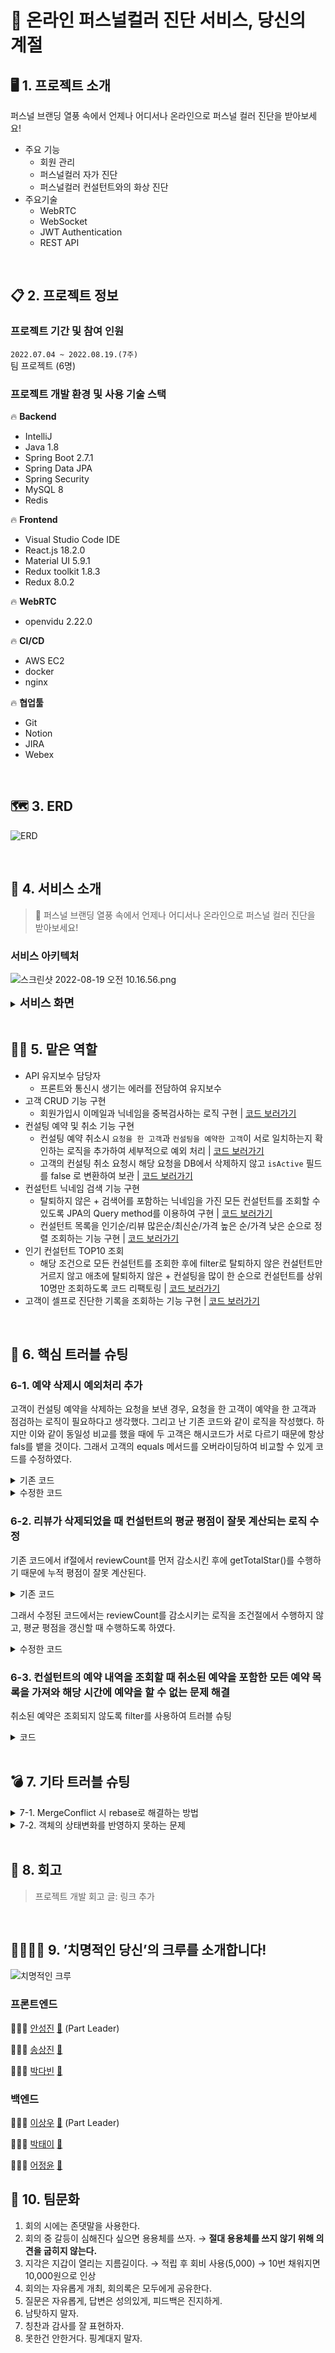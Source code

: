 # 🎨 온라인 퍼스널컬러 진단 서비스, 당신의 계절

## 🖥 1. 프로젝트 소개

퍼스널 브랜딩 열풍 속에서 언제나 어디서나 온라인으로 퍼스널 컬러 진단을 받아보세요!

- 주요 기능
  - 회원 관리
  - 퍼스널컬러 자가 진단
  - 퍼스널컬러 컨설턴트와의 화상 진단
- 주요기술
  - WebRTC
  - WebSocket
  - JWT Authentication
  - REST API

<br>

## 📋 2. 프로젝트 정보

### 프로젝트 기간 및 참여 인원

`2022.07.04 ~ 2022.08.19.(7주)`
<br>
팀 프로젝트 (6명)

### 프로젝트 개발 환경 및 사용 기술 스택

🔥 **Backend**

- IntelliJ
- Java 1.8
- Spring Boot 2.7.1
- Spring Data JPA
- Spring Security
- MySQL 8
- Redis

🔥 **Frontend**

- Visual Studio Code IDE
- React.js 18.2.0
- Material UI 5.9.1
- Redux toolkit 1.8.3
- Redux 8.0.2

🔥 **WebRTC**

- openvidu 2.22.0

🔥 **CI/CD**

- AWS EC2
- docker
- nginx

🔥 **협업툴**

- Git
- Notion
- JIRA
- Webex

<br>

## 🗺️ 3. ERD
![ERD](images/yourseason_erd.png)

<br>

## 📜 4. 서비스 소개

> 🎨 퍼스널 브랜딩 열풍 속에서 언제나 어디서나 온라인으로 퍼스널 컬러 진단을 받아보세요!

### 서비스 아키텍처

![스크린샷 2022-08-19 오전 10.16.56.png](images/%EA%B8%B0%EC%88%A0%EC%8A%A4%ED%83%9D.png)


<details>
  <summary><b><font size="+1">서비스 화면</font></b></summary>

### 메인페이지

- 사이트에 대한 간단한 소개가 나와 있습니다.
- 컨설팅 횟수가 가장 많은 Top10의 컨설턴트 목록을 보여주고 있습니다.

![메인화면](images/%EB%A9%94%EC%9D%B8%ED%99%94%EB%A9%B4.gif)

### 회원가입

- 회원가입시 이메일 인증 기능을 구현하였고, 사용자 유형에서 일반사용자 또는 컨설턴트를 선택해 본인 역할에 맞는 회원으로 가입할 수 있습니다.
- 컨설턴트로 회원가입시에는 자격증 정보를 입력하도록 했습니다.

![회원가입](images/%ED%9A%8C%EC%9B%90%EA%B0%80%EC%9E%85.gif)

### 로그인

- 비밀번호찾기 기능을 사용할 수 있습니다.
- 이메일 주소 저장 버튼을 통해 자신의 이메일을 저장해놓을 수 있습니다.

![로그인](images/%EB%A1%9C%EA%B7%B8%EC%9D%B8.gif)

### 컨설턴트 목록

- 컨설턴트 목록 페이지에서 인기순, 평점순, 리뷰순, 가격순 등으로 정렬기능을 제공합니다.
- 컨설턴트 검색 기능을 제공하며, 해당 컨설턴트 클릭시 예약페이지로 이동합니다.

![컨설턴트 목록페이지](images/%EC%BB%A8%EC%84%A4%ED%84%B4%ED%8A%B8%20%EB%AA%A9%EB%A1%9D%ED%8E%98%EC%9D%B4%EC%A7%80.gif)

### 컨설팅 예약

- 예약페이지에서 해당 컨설턴트의 휴무일과, 예약 가능한 날짜,시간 정보를 얻을 수 있습니다.
- 사용자는 원하는 날짜와 시간, 요청사항을 입력하고 예약하기 버튼을 통해 컨설팅 예약을 진행할 수 있습니다.

<img src="images/%EC%BB%A8%EC%84%A4%ED%8C%85%20%EC%98%88%EC%95%BD.gif" alt="컨설팅 예약" style="zoom:200%;" />

### 1:1 화상진단 입장-컨설턴트

- 화면 우측 하단의 방만들기 버튼을 클릭하면, 예약 정보 목록이 뜹니다.
- 시간에 맞는 컨설팅을 선택하면 방이 생성되고, 사용자가 입장할 수 있습니다.

<img src="images/1%EB%8C%801%20%ED%99%94%EC%83%81%20%EC%A7%84%EB%8B%A8.gif" alt="컨설턴트 화상 화면.gif" style="zoom: 200%;" />

### 1:1 화상진단 입장-사용자

- 화면 우측 하단의 방만들기 버튼을 클릭하여, 시간에 맞는 컨설팅 룸에 입장해 컨설팅을 진행하게 됩니다.

- 입장 후 우측 하단에 화면조정 기능을 통해 진단을 위해 색조/밝기/채도를 컨설팅하기에 가장 알맞은 상태로 조절할 수 있습니다.

  <img src="images/%EA%B3%A0%EA%B0%9D%20%ED%99%94%EC%83%81%20%ED%99%94%EB%A9%B4.gif" alt="고객 화상 화면" style="zoom:200%;" />

### 1:1 화상 진단

- 사용자 카메라 왼쪽 하단부에 버튼을 클릭해 드레이프 천을 대체할 여러가지 모양의 컬러판을 생성할 수 있고, 높낮이를 조절할 수 있습니다.
- 우측에 있는 진단표를 통해 진단이 진행되며, 컬러 팔레트를 통해 베스트 컬러와 워스트 컬러를 추가할 수 있습니다.

<img src="images/1%EB%8C%801%20%ED%99%94%EC%83%81%20%EC%A7%84%EB%8B%A8.gif" alt="1대1 화상 진단" style="zoom:200%;" />

### 결과표 제공

- 컨설팅이 끝나고 컨설턴트가 종료버튼을 누르면, 코멘트, 진단 결과 톤, 베스트/워스트 컬러셋, 진단결과 이미지가 저장됩니다.
- 사용자는 마이페이지 지난진단결과에서 진단결과를 확인할 수 있습니다.

<img src="images/%EC%A7%84%EB%8B%A8%20%EA%B2%B0%EA%B3%BC%ED%91%9C%20%EC%A0%9C%EA%B3%B5.gif" alt="진단 결과표 제공" style="zoom:200%;" />

### 자가 진단

- 자가진단을 통해 스스로 베스트 컬러와 워스트 컬러를 찾을 수 있습니다.

<img src="images/%EC%9E%90%EA%B8%B0%EC%A7%84%EB%8B%A8.gif" alt="자기진단.gif" style="zoom:200%;" />

### 마이페이지 - 고객

- 사용자는 마이페이지에서 예약기록, 진단결과, 작성한 후기 조회를 확인할 수 있습니다.
- 예약을 취소할 수 있으며 진단기록을 토대로 후기를 작성/수정/삭제 할 수 있습니다.

![유저마이페이지(1)](images/%EC%9C%A0%EC%A0%80%EB%A7%88%EC%9D%B4%ED%8E%98%EC%9D%B4%EC%A7%80(1).gif)

### 마이페이지 - 컨설턴트

- 컨설턴트는 마이페이지에서 본인에게 들어온 예약과 후기를 확인 할 수 있으며, 휴무일과 근무일 지정을 할 수 있습니다. 개인정보 수정을 통해 자기소개/진단비용 등을 수정할 수 있습니다.

![컨설턴트 마이페이지.gif](images/%EC%BB%A8%EC%84%A4%ED%84%B4%ED%8A%B8%20%EB%A7%88%EC%9D%B4%ED%8E%98%EC%9D%B4%EC%A7%80.gif)

</details>

<br>

## 💁🏻‍ 5. 맡은 역할
- API 유지보수 담당자
  - 프론트와 통신시 생기는 에러를 전담하여 유지보수
- 고객 CRUD 기능 구현
  - 회원가입시 이메일과 닉네임을 중복검사하는 로직 구현 
    |
    [코드 보러가기](https://github.com/ehoi-loveyourself/yourseasons/blob/7ef8dc9bac9637e6deb1a93468fcee8497d74ac9/backend/src/main/java/com/yourseason/backend/member/consultant/service/ConsultantService.java#L43-L44)
- 컨설팅 예약 및 취소 기능 구현
  - 컨설팅 예약 취소시 `요청을 한 고객`과 `컨설팅을 예약한 고객`이 서로 일치하는지 확인하는 로직을 추가하여 세부적으로 예외 처리
    |
    [코드 보러가기](https://github.com/ehoi-loveyourself/yourseasons/blob/7ef8dc9bac9637e6deb1a93468fcee8497d74ac9/backend/src/main/java/com/yourseason/backend/reservation/service/ReservationService.java#L59-L74)
  - 고객의 컨설팅 취소 요청시 해당 요청을 DB에서 삭제하지 않고 `isActive` 필드를 false 로 변환하여 보관
    |
    [코드 보러가기](https://github.com/ehoi-loveyourself/yourseasons/blob/7ef8dc9bac9637e6deb1a93468fcee8497d74ac9/backend/src/main/java/com/yourseason/backend/common/domain/BaseTimeEntity.java#L34-L37)
- 컨설턴트 닉네임 검색 기능 구현
  - 탈퇴하지 않은 + 검색어를 포함하는 닉네임을 가진 모든 컨설턴트를 조회할 수 있도록 JPA의 Query method를 이용하여 구현
    |
    [코드 보러가기](https://github.com/ehoi-loveyourself/yourseasons/blob/7ef8dc9bac9637e6deb1a93468fcee8497d74ac9/backend/src/main/java/com/yourseason/backend/member/consultant/service/ConsultantService.java#L106-L120)
  - 컨설턴트 목록을 인기순/리뷰 많은순/최신순/가격 높은 순/가격 낮은 순으로 정렬 조회하는 기능 구현
    |
    [코드 보러가기](https://github.com/ehoi-loveyourself/yourseasons/blob/7ef8dc9bac9637e6deb1a93468fcee8497d74ac9/backend/src/main/java/com/yourseason/backend/member/consultant/service/ConsultantService.java#L75-L104)
- 인기 컨설턴트 TOP10 조회
  - 해당 조건으로 모든 컨설턴트를 조회한 후에 filter로 탈퇴하지 않은 컨설턴트만 거르지 않고 애초에 탈퇴하지 않은 + 컨설팅을 많이 한 순으로 컨설턴트를 상위 10명만 조회하도록 코드 리팩토링
  |
  [코드 보러가기](https://github.com/ehoi-loveyourself/yourseasons/blob/7ef8dc9bac9637e6deb1a93468fcee8497d74ac9/backend/src/main/java/com/yourseason/backend/member/consultant/service/ConsultantService.java#L122-L136)
- 고객이 셀프로 진단한 기록을 조회하는 기능 구현
  |
  [코드 보러가기](https://github.com/ehoi-loveyourself/yourseasons/blob/7ef8dc9bac9637e6deb1a93468fcee8497d74ac9/backend/src/main/java/com/yourseason/backend/member/customer/service/CustomerService.java#L134-L161)

<br>

## 🔫 6. 핵심 트러블 슈팅
### 6-1. 예약 삭제시 예외처리 추가

고객이 컨설팅 예약을 삭제하는 요청을 보낸 경우, 요청을 한 고객이 예약을 한 고객과 점검하는 로직이 필요하다고 생각했다. 그리고 난 기존 코드와 같이 로직을 작성했다. 하지만 이와 같이 동일성 비교를 했을 때에 두 고객은 해시코드가 서로 다르기 때문에 항상 fals를 뱉을 것이다. 그래서 고객의 equals 메서드를 오버라이딩하여 비교할 수 있게 코드를 수정하였다.

<details>
  <summary>기존 코드</summary>

  ```java
  @Service 
  public class ReservationService {
      // 생략

      public Message deleteReservation(Long customerId, Long reservationId) {
          // 생략
          if (customer != reservation.getCustomer()) {
              throw new WrongAccessException(WRONG_ACCESS);
          }
          // 생략
      }
  }
  ```
</details>

<details>
  <summary>수정한 코드 </summary>

- `equals` 메서드 오버라이딩

    ```java
    @Entity
    public class Customer extends Member {
        // 생략
    
        @Override
        public boolean equals(Object o) {
            return o instanceof Member && this.getEmail().equals(((Member) o).getEmail());
        }
    
        @Override
        public int hashCode() {
            return Objects.hash(this.getEmail());
        }
    }
    ```

- 서비스 로직 수정

    ```java
    @Service 
    public class ReservationService {
        public Message deleteReservation(Long customerId, Long reservationId) {   
            // 생략
            if (!customer.equals(reservation.getCustomer())) {
                throw new WrongAccessException(WRONG_ACCESS);
            }  
            // 생략
        }
    }
    ```
</details>


### 6-2. 리뷰가 삭제되었을 때 컨설턴트의 평균 평점이 잘못 계산되는 로직 수정

기존 코드에서 if절에서 reviewCount를 먼저 감소시킨 후에 getTotalStar()를 수행하기 때문에 누적 평점이 잘못 계산된다.

<details>
  <summary>기존 코드</summary>

  ```java
  @Entity
  public class Consultant extends Member {
      // 생략
  
      public void updateStarAverageByDeletedReview(int star) {
          if (--reviewCount > 0) {
              starAverage = (getTotalStar() - star) / reviewCount;
          } else {
              starAverage = 0;
          }
      }
  
      private double getTotalStar() {
          return starAverage * reviewCount;
      }
  }
  ```
</details>

그래서 수정된 코드에서는 reviewCount를 감소시키는 로직을 조건절에서 수행하지 않고, 평균 평점을 갱신할 때 수행하도록 하였다.

<details>
  <summary>수정한 코드</summary>

  ```java
  @Entity
  public class Consultant extends Member {
      // 생략 
  
      public void updateStarAverageByDeletedReview(int star) {
          if (reviewCount - 1 > 0) {
              starAverage = (getTotalStar() - star) / --reviewCount;
          } else {
              starAverage = 0;
          }
      }
  
      private double getTotalStar() {
          return starAverage * reviewCount;
      }
  }
  ```
</details>

### 6-3. 컨설턴트의 예약 내역을 조회할 때 취소된 예약을 포함한 모든 예약 목록을 가져와 해당 시간에 예약을 할 수 없는 문제 해결

취소된 예약은 조회되지 않도록 filter를 사용하여 트러블 슈팅

<details>
  <summary>코드</summary>

  ```java
  @Service
  public class ConsultantService {
      // 생략
  
      public ConsultantResponse getConsultantDetail(Long consultantId) {
          // 생략
  
          // 컨설턴트의 예약 내역을 가져올 때
          List<ReservationListResponse> reservations = consultant.getReservations()
                  .stream()
                  // 취소되지 않은 예약만 가져오도록 트러블 슈팅
                  .filter(Reservation::isActive)
                  .map(reservation -> ReservationListResponse.builder()
                          .reservationId(reservation.getId())
                          .reservationDate(reservation.getDate())
                          .reservationTime(reservation.getTime())
                          .request(reservation.getRequest())
                          .build())
                  .collect(Collectors.toList());
          // 생략
      }
  }
  ```
</details>

<br>

## 💣 7. 기타 트러블 슈팅

<details>
  <summary>7-1. MergeConflict 시 rebase로 해결하는 방법</summary>

[깃랩 충돌 해결 방법](https://velog.io/@ehoiloveyourself/%EA%B9%83%EB%9E%A9-%EC%B6%A9%EB%8F%8C-%ED%95%B4%EA%B2%B0)
</details>

<details>
  <summary>7-2. 객체의 상태변화를 반영하지 못하는 문제</summary>

객체의 상태를 변화시키고 respository에 save() 하지 않아서 생기는 문제였다.

  ```java
  consultantRepository.save(consultant);
  ```
</details>

<br>

## 🤔 8. 회고

>프로젝트 개발 회고 글: 링크 추가

<br>

## 👨‍👨‍👧‍👧 9. ’치명적인 당신’의 크루를 소개합니다!

![치명적인 크루](images/%EC%B9%98%EB%AA%85%EC%A0%81%EC%9D%B8%20%ED%81%AC%EB%A3%A8.jpg)

### 프론트엔드

🧑🏻‍💻 [안성진](https://github.com/anveloper) [📧](mailto:hitedin@gmail.com) (Part Leader)

🧑🏻‍💻 [송상진](https://github.com/DebSang) [📧](mailto:tkdwls180622@gmail.com)

👩🏻‍💻 [박다빈](https://github.com/elqla) [📧](mailto:elqla19@gmail.com)

### 백엔드

🧑🏻‍💻 [이상우](https://github.com/swoody1101) [📧](mailto:swoody1101@gmail.com) (Part Leader)

👩🏻‍💻 [박태이](https://github.com/ehoi-loveyourself) [📧](mailto:ehoi.loveyourself@gmail.com)

👩🏻‍💻 [어정윤](https://github.com/jeongyuneo) [📧](mailto:piq2255@gmail.com)

## 🎯 10. 팀문화

1. 회의 시에는 존댓말을 사용한다.
2. 회의 중 갈등이 심해진다 싶으면 용용체를 쓰자. → **절대 용용체를 쓰지 않기 위해 의견을 굽히지 않는다.**
3. 지각은 지갑이 열리는 지름길이다. → 적립 후 회비 사용(5,000) → 10번 채워지면 10,000원으로 인상
4. 회의는 자유롭게 개최, 회의록은 모두에게 공유한다.
5. 질문은 자유롭게, 답변은 성의있게, 피드백은 진지하게.
6. 남탓하지 말자.
7. 칭찬과 감사를 잘 표현하자.
8. 못한건 안한거다. 핑계대지 말자.
